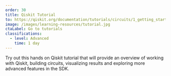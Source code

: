 ```yaml
---
order: 30
title: Qiskit Tutorial
to: https://qiskit.org/documentation/tutorials/circuits/1_getting_started_with_qiskit.html
image: /images/learning-resources/tutorial.jpg
ctaLabel: Go to tutorials
classifications:
  - level: Advanced
    time: 1 day
---
```

Try out this hands on Qiskit tutorial that will provide an overview of working with Qiskit, building circuits, visualizing results and exploring more advanced features in the SDK.
